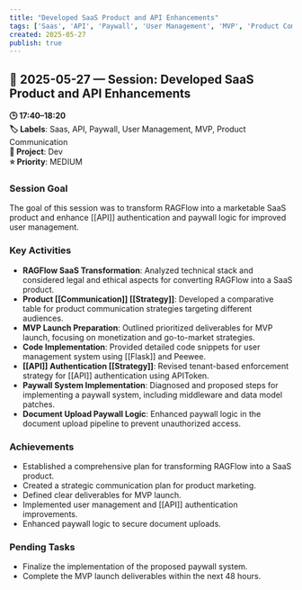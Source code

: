 ```yaml
---
title: "Developed SaaS Product and API Enhancements"
tags: ['Saas', 'API', 'Paywall', 'User Management', 'MVP', 'Product Communication']
created: 2025-05-27
publish: true
---
```


## 📅 2025-05-27 — Session: Developed SaaS Product and API Enhancements

**🕒 17:40–18:20**  
**🏷️ Labels**: Saas, API, Paywall, User Management, MVP, Product Communication  
**📂 Project**: Dev  
**⭐ Priority**: MEDIUM  


### Session Goal
The goal of this session was to transform RAGFlow into a marketable SaaS product and enhance [[API]] authentication and paywall logic for improved user management.

### Key Activities
- **RAGFlow SaaS Transformation**: Analyzed technical stack and considered legal and ethical aspects for converting RAGFlow into a SaaS product.
- **Product [[Communication]] [[Strategy]]**: Developed a comparative table for product communication strategies targeting different audiences.
- **MVP Launch Preparation**: Outlined prioritized deliverables for MVP launch, focusing on monetization and go-to-market strategies.
- **Code Implementation**: Provided detailed code snippets for user management system using [[Flask]] and Peewee.
- **[[API]] Authentication [[Strategy]]**: Revised tenant-based enforcement strategy for [[API]] authentication using APIToken.
- **Paywall System Implementation**: Diagnosed and proposed steps for implementing a paywall system, including middleware and data model patches.
- **Document Upload Paywall Logic**: Enhanced paywall logic in the document upload pipeline to prevent unauthorized access.

### Achievements
- Established a comprehensive plan for transforming RAGFlow into a SaaS product.
- Created a strategic communication plan for product marketing.
- Defined clear deliverables for MVP launch.
- Implemented user management and [[API]] authentication improvements.
- Enhanced paywall logic to secure document uploads.

### Pending Tasks
- Finalize the implementation of the proposed paywall system.
- Complete the MVP launch deliverables within the next 48 hours.
